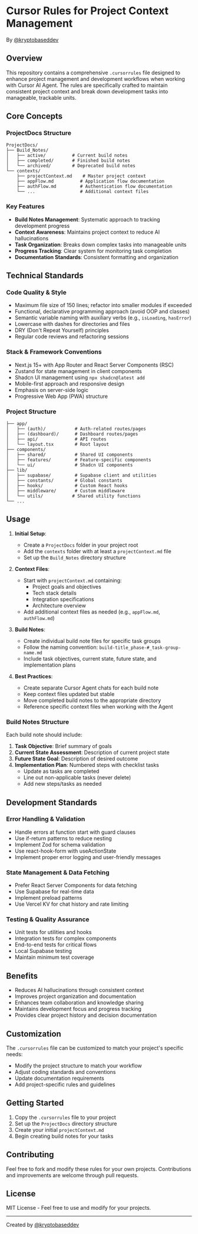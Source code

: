 # Cursor Rules for Project Context Management

By [@kryptobaseddev](https://github.com/kryptobaseddev)

## Overview

This repository contains a comprehensive `.cursorrules` file designed to enhance project management and development workflows when working with Cursor AI Agent. The rules are specifically crafted to maintain consistent project context and break down development tasks into manageable, trackable units.

## Core Concepts

### ProjectDocs Structure

```
ProjectDocs/
├── Build_Notes/
│   ├── active/          # Current build notes
│   ├── completed/       # Finished build notes
│   └── archived/        # Deprecated build notes
└── contexts/
    ├── projectContext.md    # Master project context
    ├── appFlow.md          # Application flow documentation
    ├── authFlow.md         # Authentication flow documentation
    └── ...                 # Additional context files
```

### Key Features

- **Build Notes Management**: Systematic approach to tracking development progress
- **Context Awareness**: Maintains project context to reduce AI hallucinations
- **Task Organization**: Breaks down complex tasks into manageable units
- **Progress Tracking**: Clear system for monitoring task completion
- **Documentation Standards**: Consistent formatting and organization

## Technical Standards

### Code Quality & Style
- Maximum file size of 150 lines; refactor into smaller modules if exceeded
- Functional, declarative programming approach (avoid OOP and classes)
- Semantic variable naming with auxiliary verbs (e.g., `isLoading`, `hasError`)
- Lowercase with dashes for directories and files
- DRY (Don't Repeat Yourself) principles
- Regular code reviews and refactoring sessions

### Stack & Framework Conventions
- Next.js 15+ with App Router and React Server Components (RSC)
- Zustand for state management in client components
- Shadcn UI management using `npx shadcn@latest add`
- Mobile-first approach and responsive design
- Emphasis on server-side logic
- Progressive Web App (PWA) structure

### Project Structure
```
├── app/
│   ├── (auth)/           # Auth-related routes/pages
│   ├── (dashboard)/      # Dashboard routes/pages
│   ├── api/              # API routes
│   └── layout.tsx        # Root layout
├── components/
│   ├── shared/           # Shared UI components
│   ├── features/         # Feature-specific components
│   └── ui/               # Shadcn UI components
├── lib/
│   ├── supabase/         # Supabase client and utilities
│   ├── constants/        # Global constants
│   ├── hooks/            # Custom React hooks
│   ├── middleware/       # Custom middleware
│   └── utils/           # Shared utility functions
└── ...
```

## Usage

1. **Initial Setup**:
   - Create a `ProjectDocs` folder in your project root
   - Add the `contexts` folder with at least a `projectContext.md` file
   - Set up the `Build_Notes` directory structure

2. **Context Files**:
   - Start with `projectContext.md` containing:
     - Project goals and objectives
     - Tech stack details
     - Integration specifications
     - Architecture overview
   - Add additional context files as needed (e.g., `appFlow.md`, `authFlow.md`)

3. **Build Notes**:
   - Create individual build note files for specific task groups
   - Follow the naming convention: `build-title_phase-#_task-group-name.md`
   - Include task objectives, current state, future state, and implementation plans

4. **Best Practices**:
   - Create separate Cursor Agent chats for each build note
   - Keep context files updated but stable
   - Move completed build notes to the appropriate directory
   - Reference specific context files when working with the Agent

### Build Notes Structure
Each build note should include:
1. **Task Objective**: Brief summary of goals
2. **Current State Assessment**: Description of current project state
3. **Future State Goal**: Description of desired outcome
4. **Implementation Plan**: Numbered steps with checklist tasks
   - Update as tasks are completed
   - Line out non-applicable tasks (never delete)
   - Add new steps/tasks as needed

## Development Standards

### Error Handling & Validation
- Handle errors at function start with guard clauses
- Use if-return patterns to reduce nesting
- Implement Zod for schema validation
- Use react-hook-form with useActionState
- Implement proper error logging and user-friendly messages

### State Management & Data Fetching
- Prefer React Server Components for data fetching
- Use Supabase for real-time data
- Implement preload patterns
- Use Vercel KV for chat history and rate limiting

### Testing & Quality Assurance
- Unit tests for utilities and hooks
- Integration tests for complex components
- End-to-end tests for critical flows
- Local Supabase testing
- Maintain minimum test coverage

## Benefits

- Reduces AI hallucinations through consistent context
- Improves project organization and documentation
- Enhances team collaboration and knowledge sharing
- Maintains development focus and progress tracking
- Provides clear project history and decision documentation

## Customization

The `.cursorrules` file can be customized to match your project's specific needs:
- Modify the project structure to match your workflow
- Adjust coding standards and conventions
- Update documentation requirements
- Add project-specific rules and guidelines

## Getting Started

1. Copy the `.cursorrules` file to your project
2. Set up the `ProjectDocs` directory structure
3. Create your initial `projectContext.md`
4. Begin creating build notes for your tasks

## Contributing

Feel free to fork and modify these rules for your own projects. Contributions and improvements are welcome through pull requests.

## License

MIT License - Feel free to use and modify for your projects.

---

Created by [@kryptobaseddev](https://github.com/kryptobaseddev)